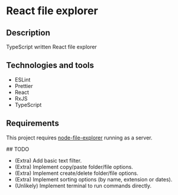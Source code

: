 # React file explorer

## Description

TypeScript written React file explorer

## Technologies and tools

- ESLint
- Prettier
- React
- RxJS
- TypeScript

## Requirements

This project requires [node-file-explorer](https://github.com/jesuscc1993/node-file-explorer) running as a server.

## TODO

- (Extra) Add basic text filter.
- (Extra) Implement copy/paste folder/file options.
- (Extra) Implement create/delete folder/file options.
- (Extra) Implement sorting options (by name, extension or dates).
- (Unlikely) Implement terminal to run commands directly.
